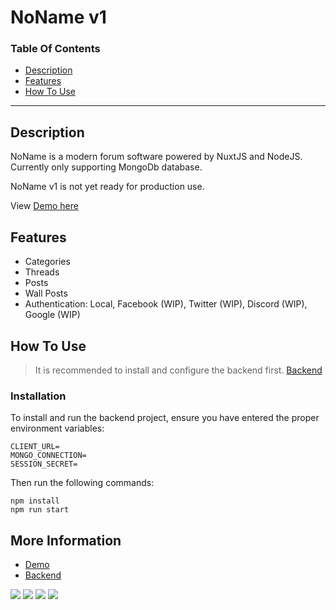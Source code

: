 # NoName v1


### Table Of Contents
- [Description](#description)
- [Features](#features)
- [How To Use](#how-to-use)

---

## Description
NoName is a modern forum software powered by NuxtJS and NodeJS. Currently only supporting MongoDb database.

NoName v1 is not yet ready for production use.

View [Demo here](https://noname.red)


## Features
- Categories
- Threads
- Posts
- Wall Posts
- Authentication: Local, Facebook (WIP), Twitter (WIP), Discord (WIP), Google (WIP)

## How To Use
> It is recommended to install and configure the backend first. [Backend](https://github.com/Savvy/noname-backend)

### Installation
To install and run the backend project, ensure you have entered the proper environment variables:

```
CLIENT_URL=
MONGO_CONNECTION=
SESSION_SECRET=
```

Then run the following commands:
```
npm install
npm run start
```


## More Information
- [Demo](https://noname.red)
- [Backend](https://github.com/Savvy/noname-backend)

[![](https://i.imgur.com/gp00w0H.png)](https://i.imgur.com/gp00w0H.png)
[![](https://i.imgur.com/2Y7IGvB.png)](https://i.imgur.com/2Y7IGvB.png)
[![](https://i.imgur.com/5aoywlZ.png)](https://i.imgur.com/5aoywlZ.png)
[![](https://i.imgur.com/EeI5ufW.png)](https://i.imgur.com/EeI5ufW.png)
